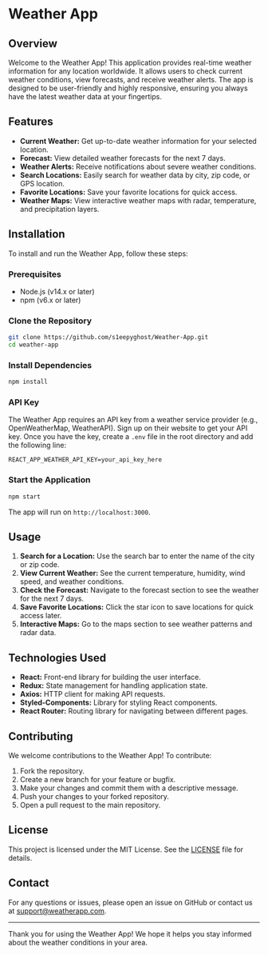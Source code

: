 # Weather App

## Overview

Welcome to the Weather App! This application provides real-time weather information for any location worldwide. It allows users to check current weather conditions, view forecasts, and receive weather alerts. The app is designed to be user-friendly and highly responsive, ensuring you always have the latest weather data at your fingertips.

## Features

- **Current Weather:** Get up-to-date weather information for your selected location.
- **Forecast:** View detailed weather forecasts for the next 7 days.
- **Weather Alerts:** Receive notifications about severe weather conditions.
- **Search Locations:** Easily search for weather data by city, zip code, or GPS location.
- **Favorite Locations:** Save your favorite locations for quick access.
- **Weather Maps:** View interactive weather maps with radar, temperature, and precipitation layers.

## Installation

To install and run the Weather App, follow these steps:

### Prerequisites

- Node.js (v14.x or later)
- npm (v6.x or later)

### Clone the Repository

```bash
git clone https://github.com/s1eepyghost/Weather-App.git
cd weather-app
```

### Install Dependencies

```bash
npm install
```

### API Key

The Weather App requires an API key from a weather service provider (e.g., OpenWeatherMap, WeatherAPI). Sign up on their website to get your API key. Once you have the key, create a `.env` file in the root directory and add the following line:

```plaintext
REACT_APP_WEATHER_API_KEY=your_api_key_here
```

### Start the Application

```bash
npm start
```

The app will run on `http://localhost:3000`.

## Usage

1. **Search for a Location:** Use the search bar to enter the name of the city or zip code.
2. **View Current Weather:** See the current temperature, humidity, wind speed, and weather conditions.
3. **Check the Forecast:** Navigate to the forecast section to see the weather for the next 7 days.
4. **Save Favorite Locations:** Click the star icon to save locations for quick access later.
5. **Interactive Maps:** Go to the maps section to see weather patterns and radar data.

## Technologies Used

- **React:** Front-end library for building the user interface.
- **Redux:** State management for handling application state.
- **Axios:** HTTP client for making API requests.
- **Styled-Components:** Library for styling React components.
- **React Router:** Routing library for navigating between different pages.

## Contributing

We welcome contributions to the Weather App! To contribute:

1. Fork the repository.
2. Create a new branch for your feature or bugfix.
3. Make your changes and commit them with a descriptive message.
4. Push your changes to your forked repository.
5. Open a pull request to the main repository.

## License

This project is licensed under the MIT License. See the [LICENSE](LICENSE) file for details.

## Contact

For any questions or issues, please open an issue on GitHub or contact us at support@weatherapp.com.

---

Thank you for using the Weather App! We hope it helps you stay informed about the weather conditions in your area.